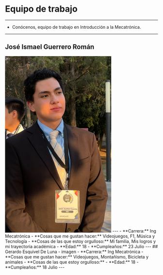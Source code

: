 # Equipo de trabajo
---
- Conócenos, equipo de trabajo en Introducción a la Mecatrónica.
---

## José Ismael Guerrero Román
<img src="recursos/imgs/Joy.jpg" alt="Foto_Joy" width="350">
---
- **Carrera:** Ing Mecatrónica
- **Cosas que me gustan hacer:** Videojuegos, F1, Música y Tecnología
- **Cosas de las que estoy orgulloso:** Mi familia, Mis logros y mi trayectoria académica 
- **Edad:** 18
- **Cumpleaños:** 23 Julio
---
## Gerardo Esquivel De Luna
- imagen
- **Carrera:** Ing Mecatrónica
- **Cosas que me gustan hacer:** Videojuegos, Montañismo, Bicicleta y animales
- **Cosas de las que estoy orgulloso:**
- **Edad:** 18
- **Cumpleaños:** 18 Julio
---


